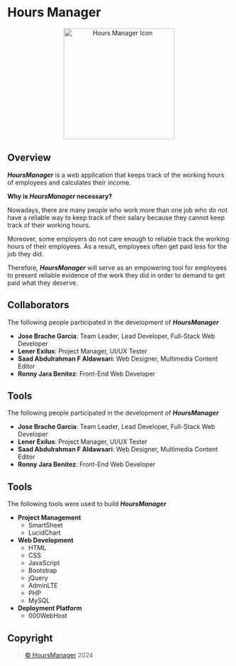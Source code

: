 # Hours Manager
<div align="center">
    <img src="https://uploads-ssl.webflow.com/5dfd4ee6e5da77246a73b49f/639d9781e9b474c8fd1963fd_006-chronometer.png" alt="Hours Manager Icon" width="250">
</div>

## Overview

<div>
    <p><em><b>HoursManager</b></em> is a web application that keeps track of the working hours of employees and calculates their income.</p>
    <p><b>Why is <em><b>HoursManager</b></em> necessary?</b></p>
    <p>Nowadays, there are many people who work more than one job who do not have a reliable way to keep track of their salary because they cannot keep track of their working hours.</p>
    <p>Moreover, some employers do not care enough to reliable track the working hours of their employees. As a result, employees often get paid less for the job they did.</p>
    <p>Therefore, <em><b>HoursManager</b></em> will serve as an empowering tool for employees to present reliable evidence of the work they did in order to demand to get paid what they deserve.</p>
</div>

## Collaborators
<div>
    <p>The following people participated in the development of <em><b>HoursManager</b></em></p>
    <ul style="list-style-type: square;">
        <li><b>Jose Brache Garcia</b>: Team Leader, Lead Developer, Full-Stack Web Developer</li>
        <li><b>Lener Exilus</b>: Project Manager, UI/UX Tester</li>
        <li><b>Saad Abdulrahman F Aldawsari</b>: Web Designer, Multimedia Content Editor</li>
        <li><b>Ronny Jara Benitez</b>: Front-End Web Developer</li>
    </ul>
</div>

## Tools
<div>
    <p>The following people participated in the development of <em><b>HoursManager</b></em></p>
    <ul style="list-style-type: square;">
        <li><b>Jose Brache Garcia</b>: Team Leader, Lead Developer, Full-Stack Web Developer</li>
        <li><b>Lener Exilus</b>: Project Manager, UI/UX Tester</li>
        <li><b>Saad Abdulrahman F Aldawsari</b>: Web Designer, Multimedia Content Editor</li>
        <li><b>Ronny Jara Benitez</b>: Front-End Web Developer</li>
    </ul>
</div>

## Tools
<div>
    <p>The following tools were used to build <em><b>HoursManager</b></em></p>
    <ul style="list-style-type: square;">
        <li>
            <b>Project Management</b>
            <ul>
                <li>SmartSheet</li>
                <li>LucidChart</li>
            </ul>
        </li>
        <li>
            <b>Web Development</b>
            <ul>
                <li>HTML</li>
                <li>CSS</li>
                <li>JavaScript</li>
                <li>Bootstrap</li>
                <li>jQuery</li>
                <li>AdminLTE</li>
                <li>PHP</li>
                <li>MySQL</li>
            </ul>
        </li>
        <li>
            <b>Deployment Platform</b>
            <ul>
                <li>000WebHost</li>
            </ul>
        </li>
    </ul>
</div>

## Copyright
<div>
    <blockquote>
        <a href="https://hoursmanager.000webhostapp.com/">&copy; HoursManager</a> 2024
    </blockquote>
</div>